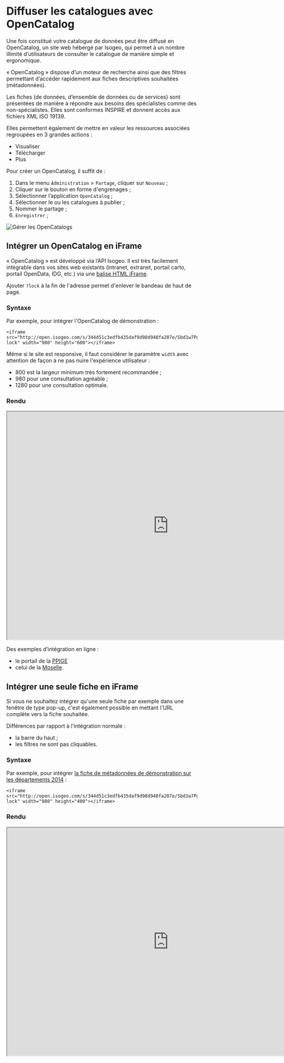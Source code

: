 # Diffuser les catalogues avec OpenCatalog

Une fois constitué votre catalogue de données peut être diffusé en OpenCatalog, un site web hébergé par Isogeo, qui permet à un nombre illimité d’utilisateurs de consulter le catalogue de manière simple et ergonomique.

« OpenCatalog » dispose d’un moteur de recherche ainsi que des filtres permettant d’accéder rapidement aux fiches descriptives  souhaitées (métadonnées).

Les fiches (de données, d’ensemble de données ou de services) sont présentées de manière à répondre aux besoins des spécialistes comme des non-spécialistes. Elles sont conformes INSPIRE et donnent accès aux fichiers XML ISO 19139.

Elles permettent également de mettre en valeur les ressources associées regroupées en 3 grandes actions :
* Visualiser
* Télécharger
* Plus

Pour créer un OpenCatalog, il suffit de :

1.	Dans le menu `Administration`  > `Partage`, cliquer sur `Nouveau` ;
2.	Cliquer sur le bouton en forme d'engrenages ;
3.	Sélectionner l’application `OpenCatalog` ;
4.	Sélectionner le ou les catalogues à publier ;
5.	Nommer le partage ;
6.	`Enregistrer` ;

![Gérer les OpenCatalogs](/images/adm_shares_OC_edit.png "Diffuser les catalogues via les OpenCatalogs")


## Intégrer un OpenCatalog en iFrame

« OpenCatalog » est développé via l’API Isogeo. Il est très facilement intégrable dans vos sites web existants (intranet, extranet, portail carto, portail OpenData, IDG, etc.) via une [balise HTML iFrame](http://www.w3schools.com/tags/tag_iframe.asp).

Ajouter `?lock` à la fin de l'adresse permet d'enlever le bandeau de haut de page.

### Syntaxe

Par exemple, pour intégrer l'OpenCatalog de démonstration :

```xhtml
<iframe src="http://open.isogeo.com/s/344d51c3edfb435daf9d98d948fa207e/Sbd1w7PgqE8n7LDq3azRqNhiMHZf0?lock" width="980" height="600"></iframe>
```

Même si le site est responsive, il faut considérer le paramètre  `width` avec attention de façon à ne pas nuire  l'expérience utilisateur :
* 800 est la largeur minimum très fortement recommandée ;
* 980 pour une consultation agréable ;
* 1280 pour une consultation optimale.

### Rendu

<iframe src="http://open.isogeo.com/s/344d51c3edfb435daf9d98d948fa207e/Sbd1w7PgqE8n7LDq3azRqNhiMHZf0?lock" width=850 height="600"></iframe>

Des exemples d’intégration en ligne :
* le portail de la [PPIGE](http://www.ppige-npdc.fr/geocatalogue/)
* celui de la [Moselle](http://www.moselleinfogeo.fr/infogeo/isogeo).

## Intégrer une seule fiche en iFrame

Si vous ne souhaitez intégrer qu'une seule fiche par exemple dans une fenêtre de type pop-up, c'est également possible en mettant l'URL complète vers la fiche souhaitée.

Différences par rapport à l'intégration normale :
* la barre du haut ;
* les filtres ne sont pas cliquables.

### Syntaxe

Par exemple, pour intégrer [la fiche de métadonnées de démonstration sur les départements 2014](http://open.isogeo.com/s/344d51c3edfb435daf9d98d948fa207e/Sbd1w7PgqE8n7LDq3azRqNhiMHZf0/m/754209f115c040a48d43ffc262b16500) :

```xhtml
<iframe src="http://open.isogeo.com/s/344d51c3edfb435daf9d98d948fa207e/Sbd1w7PgqE8n7LDq3azRqNhiMHZf0/m/754209f115c040a48d43ffc262b16500?lock" width="980" height="400"></iframe>
```

### Rendu

<iframe src="http://open.isogeo.com/s/344d51c3edfb435daf9d98d948fa207e/Sbd1w7PgqE8n7LDq3azRqNhiMHZf0/m/754209f115c040a48d43ffc262b16500?lock" width="850" height="600"></iframe>

